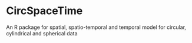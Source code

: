 # CircSpaceTime
An R package for spatial, spatio-temporal and temporal model for circular, cylindrical and spherical data
